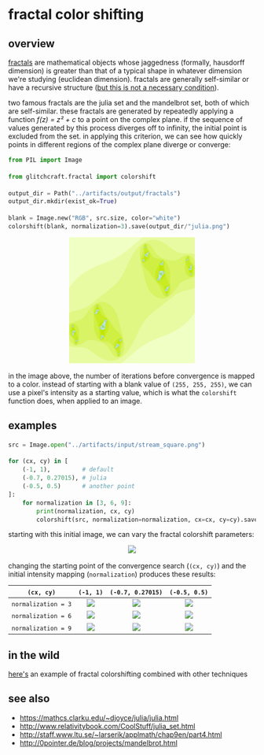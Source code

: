 # fractal color shifting

## overview
[fractals](https://en.wikipedia.org/wiki/Fractal) are mathematical objects whose jaggedness (formally, hausdorff dimension) is greater than that of a typical shape in whatever dimension we're studying (euclidean dimension). fractals are generally self-similar or have a recursive structure ([but this is not a necessary condition](https://www.youtube.com/watch?v=gB9n2gHsHN4)). 

two famous fractals are the julia set and the mandelbrot set, both of which are self-similar. these fractals are generated by repeatedly applying a function _f(z) = z² + c_ to a point on the complex plane. if the sequence of values generated by this process diverges off to infinity, the initial point is excluded from the set. in applying this criterion, we can see how quickly points in different regions of the complex plane diverge or converge: 

```python
from PIL import Image

from glitchcraft.fractal import colorshift

output_dir = Path("../artifacts/output/fractals")
output_dir.mkdir(exist_ok=True)

blank = Image.new("RGB", src.size, color="white")
colorshift(blank, normalization=3).save(output_dir/"julia.png")
```

<div align="center">
<img src=../artifacts/output/fractals/julia.png width="256">
</div>

in the image above, the number of iterations before convergence is mapped to a color. instead of starting with a blank value of `(255, 255, 255)`, we can use a pixel's intensity as a starting value, which is what the `colorshift` function does, when applied to an image.

## examples
```python
src = Image.open("../artifacts/input/stream_square.png")

for (cx, cy) in [
    (-1, 1),         # default
    (-0.7, 0.27015), # julia  
    (-0.5, 0.5)      # another point
]: 
    for normalization in [3, 6, 9]:
        print(normalization, cx, cy)
        colorshift(src, normalization=normalization, cx=cx, cy=cy).save(output_dir/("stream_shifted_{}_{}_{}.png".format(normalization, cx, cy)))
```
starting with this initial image, we can vary the fractal colorshift parameters:
<div align="center"><img src="../artifacts/input/stream_square.png" width="256"></div>

changing the starting point of the convergence search (`(cx, cy)`) and the initial intensity mapping (`normalization`) produces these results:

| `(cx, cy)`          | `(-1, 1)`     | `(-0.7, 0.27015)` | `(-0.5, 0.5)` |
| ------------------- |:-------------:|:-----------------:|:------------:|
| `normalization = 3` | <img src="../artifacts/output/fractals/stream_shifted_3_-1_1.png" width="200"> | <img src="../artifacts/output/fractals/stream_shifted_3_-0.7_0.27015.png" width="200"> | <img src="../artifacts/output/fractals/stream_shifted_3_-0.5_0.5.png" width="200"> | 
| `normalization = 6` | <img src="../artifacts/output/fractals/stream_shifted_6_-1_1.png" width="200"> | <img src="../artifacts/output/fractals/stream_shifted_6_-0.7_0.27015.png" width="200"> | <img src="../artifacts/output/fractals/stream_shifted_6_-0.5_0.5.png" width="200"> | 
| `normalization = 9` | <img src="../artifacts/output/fractals/stream_shifted_9_-1_1.png" width="200"> | <img src="../artifacts/output/fractals/stream_shifted_9_-0.7_0.27015.png" width="200"> | <img src="../artifacts/output/fractals/stream_shifted_9_-0.5_0.5.png" width="200"> | 

## in the wild
[here's](https://www.instagram.com/p/By-rbSXHQeK/) an example of fractal colorshifting combined with other techniques

## see also
- https://mathcs.clarku.edu/~djoyce/julia/julia.html
- http://www.relativitybook.com/CoolStuff/julia_set.html
- http://staff.www.ltu.se/~larserik/applmath/chap9en/part4.html
- http://0pointer.de/blog/projects/mandelbrot.html
